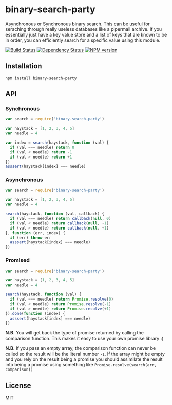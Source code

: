# binary-search-party

Asynchronous or Synchronous binary search.  This can be useful for seraching through really useless databases like a pipermail archive.  If you essentially just have a key value store and a list of keys that are known to be in order, you can efficiently search for a specific value using this module.

[![Build Status](https://img.shields.io/travis/ForbesLindesay/binary-search-party/master.svg)](https://travis-ci.org/ForbesLindesay/binary-search-party)
[![Dependency Status](https://img.shields.io/gemnasium/ForbesLindesay/binary-search-party.svg)](https://gemnasium.com/ForbesLindesay/binary-search-party)
[![NPM version](https://img.shields.io/npm/v/binary-search-party.svg)](https://www.npmjs.org/package/binary-search-party)

## Installation

    npm install binary-search-party

## API

### Synchronous

```js
var search = require('binary-search-party')

var haystack = [1, 2, 3, 4, 5]
var needle = 4

var index = search(haystack, function (val) {
  if (val === needle) return 0
  if (val < needle) return -1
  if (val > needle) return +1
})
asssert(haystack[index] === needle)
```

### Asynchronous

```js
var search = require('binary-search-party')

var haystack = [1, 2, 3, 4, 5]
var needle = 4

search(haystack, function (val, callback) {
  if (val === needle) return callback(null, 0)
  if (val < needle) return callback(null, -1)
  if (val > needle) return callback(null, +1)
}, function (err, index) {
  if (err) throw err
  asssert(haystack[index] === needle)
})
```

### Promised

```js
var search = require('binary-search-party')

var haystack = [1, 2, 3, 4, 5]
var needle = 4

search(haystack, function (val) {
  if (val === needle) return Promise.resolve(0)
  if (val < needle) return Promise.resolve(-1)
  if (val > needle) return Promise.resolve(+1)
}).done(function (index) {
  asssert(haystack[index] === needle)
})
```

**N.B.** You will get back the type of promise returned by calling the comparison function.  This makes it easy to use your own promise library :)

**N.B.** If you pass an empty array, the comparison function can never be called so the result will be the literal number `-1`.  If the array might be empty and you rely on the result being a promise you should assimilate the result into being a promise using something like `Promise.resolve(search(arr, comparison))`

## License

  MIT
